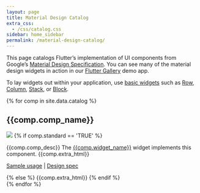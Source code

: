 ```yaml
---
layout: page
title: Material Design Catalog
extra_css:
  - /css/catalog.css
sidebar: home_sidebar
permalink: /material-design-catalog/
---
```


This page catalogs Flutter’s implementation of UI components from Google’s [Material Design Specification](https://material.google.com/).
You can see many of the material design widgets in action in our [Flutter Gallery](https://github.com/flutter/flutter/tree/master/examples/flutter_gallery) demo app.

To lay widgets out within your application, use
[basic widgets](/basic-widgets/) such as
[Row](https://docs.flutter.io/flutter/widgets/Row-class.html),
[Column](https://docs.flutter.io/flutter/widgets/Column-class.html),
[Stack](https://docs.flutter.io/flutter/widgets/Stack-class.html), or
[Block](https://docs.flutter.io/flutter/widgets/Block-class.html).

<!-- Data for the catalog comes from catalog.csv in the _data folder -->
{% for comp in site.data.catalog %}
<div class="comp-entry">
  <h2>{{comp.comp_name}}</h2>
  <img class="comp-img" src="{{comp.img_link}}"/>
  {% if comp.standard == 'TRUE' %}
    <!-- if the component can fit into the standard format -->
    <p>{{comp.comp_desc}} The <a href="{{comp.widget_link}}">{{comp.widget_name}}</a> widget implements this component. {{comp.extra_html}} </p>
    <p><a href="https://github.com/flutter/flutter/search?utf8=%E2%9C%93&q=path%3Aexamples+%22new+{{comp.widget_name}}%22&type=Code">Sample usage</a>
    | <a href="{{comp.comp_link}}">Design spec</a></p>
  {% else %}
    <!-- if the component requires a custom format -->
    {{comp.extra_html}}
  {% endif %}
</div>
{% endfor %}

<div class="catalog-end"></div>
